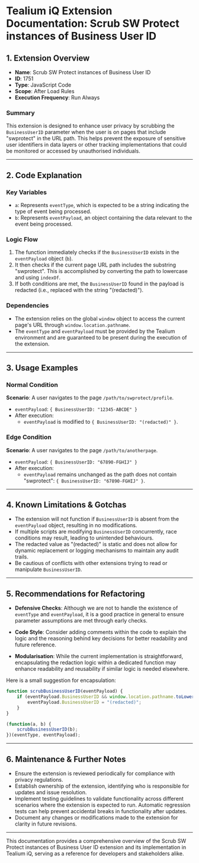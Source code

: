 # Tealium iQ Extension Documentation: Scrub SW Protect instances of Business User ID

## 1. Extension Overview

- **Name**: Scrub SW Protect instances of Business User ID
- **ID**: 1751
- **Type**: JavaScript Code
- **Scope**: After Load Rules
- **Execution Frequency**: Run Always

### Summary
This extension is designed to enhance user privacy by scrubbing the `BusinessUserID` parameter when the user is on pages that include "swprotect" in the URL path. This helps prevent the exposure of sensitive user identifiers in data layers or other tracking implementations that could be monitored or accessed by unauthorised individuals.

---

## 2. Code Explanation

### Key Variables
- `a`: Represents `eventType`, which is expected to be a string indicating the type of event being processed.
- `b`: Represents `eventPayload`, an object containing the data relevant to the event being processed.

### Logic Flow
1. The function immediately checks if the `BusinessUserID` exists in the `eventPayload` object (`b`).
2. It then checks if the current page URL path includes the substring "swprotect". This is accomplished by converting the path to lowercase and using `indexOf`.
3. If both conditions are met, the `BusinessUserID` found in the payload is redacted (i.e., replaced with the string "(redacted)").
  
### Dependencies
- The extension relies on the global `window` object to access the current page's URL through `window.location.pathname`.
- The `eventType` and `eventPayload` must be provided by the Tealium environment and are guaranteed to be present during the execution of the extension.

---

## 3. Usage Examples

### Normal Condition
**Scenario**: A user navigates to the page `/path/to/swprotect/profile`.
- `eventPayload`: `{ BusinessUserID: "12345-ABCDE" }`
- After execution: 
  - `eventPayload` is modified to `{ BusinessUserID: "(redacted)" }`.

### Edge Condition
**Scenario**: A user navigates to the page `/path/to/anotherpage`.
- `eventPayload`: `{ BusinessUserID: "67890-FGHIJ" }`
- After execution: 
  - `eventPayload` remains unchanged as the path does not contain "swprotect": `{ BusinessUserID: "67890-FGHIJ" }`.

---

## 4. Known Limitations & Gotchas
- The extension will not function if `BusinessUserID` is absent from the `eventPayload` object, resulting in no modifications.
- If multiple scripts are modifying `BusinessUserID` concurrently, race conditions may result, leading to unintended behaviours.
- The redacted value as "(redacted)" is static and does not allow for dynamic replacement or logging mechanisms to maintain any audit trails.
- Be cautious of conflicts with other extensions trying to read or manipulate `BusinessUserID`.

---

## 5. Recommendations for Refactoring
- **Defensive Checks**: Although we are not to handle the existence of `eventType` and `eventPayload`, it is a good practice in general to ensure parameter assumptions are met through early checks.
  
- **Code Style**: Consider adding comments within the code to explain the logic and the reasoning behind key decisions for better readability and future reference.
  
- **Modularisation**: While the current implementation is straightforward, encapsulating the redaction logic within a dedicated function may enhance readability and reusability if similar logic is needed elsewhere.
  
Here is a small suggestion for encapsulation:

```javascript
function scrubBusinessUserID(eventPayload) {
    if (eventPayload.BusinessUserID && window.location.pathname.toLowerCase().indexOf("swprotect") >= 0) {
        eventPayload.BusinessUserID = "(redacted)";
    }
}

(function(a, b) {
    scrubBusinessUserID(b);
})(eventType, eventPayload);
```

---

## 6. Maintenance & Further Notes
- Ensure the extension is reviewed periodically for compliance with privacy regulations.
- Establish ownership of the extension, identifying who is responsible for updates and issue resolution.
- Implement testing guidelines to validate functionality across different scenarios where the extension is expected to run. Automatic regression tests can help prevent accidental breaks in functionality after updates.
- Document any changes or modifications made to the extension for clarity in future revisions.

--- 

This documentation provides a comprehensive overview of the Scrub SW Protect instances of Business User ID extension and its implementation in Tealium iQ, serving as a reference for developers and stakeholders alike.